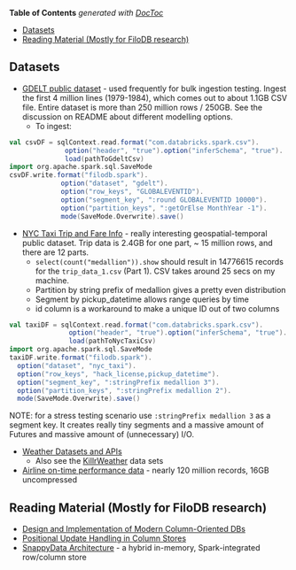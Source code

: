 <!-- START doctoc generated TOC please keep comment here to allow auto update -->
<!-- DON'T EDIT THIS SECTION, INSTEAD RE-RUN doctoc TO UPDATE -->
**Table of Contents**  *generated with [DocToc](https://github.com/thlorenz/doctoc)*

- [Datasets](#datasets)
- [Reading Material (Mostly for FiloDB research)](#reading-material-mostly-for-filodb-research)

<!-- END doctoc generated TOC please keep comment here to allow auto update -->

## Datasets

* [GDELT public dataset](http://data.gdeltproject.org/documentation/GDELT-Data_Format_Codebook.pdf) - used frequently for bulk ingestion testing.  Ingest the first 4 million lines (1979-1984), which comes out to about 1.1GB CSV file.  Entire dataset is more than 250 million rows / 250GB.  See the discussion on README about different modelling options.
    - To ingest:

```scala
val csvDF = sqlContext.read.format("com.databricks.spark.csv").
              option("header", "true").option("inferSchema", "true").
              load(pathToGdeltCsv)
import org.apache.spark.sql.SaveMode
csvDF.write.format("filodb.spark").
             option("dataset", "gdelt").
             option("row_keys", "GLOBALEVENTID").
             option("segment_key", ":round GLOBALEVENTID 10000").
             option("partition_keys", ":getOrElse MonthYear -1").
             mode(SaveMode.Overwrite).save()
```

* [NYC Taxi Trip and Fare Info](http://www.andresmh.com/nyctaxitrips/) - really interesting geospatial-temporal public dataset.  Trip data is 2.4GB for one part, ~ 15 million rows, and there are 12 parts.
    - `select(count("medallion")).show` should result in 14776615 records for the `trip_data_1.csv` (Part 1).   CSV takes around 25 secs on my machine.
    - Partition by string prefix of medallion gives a pretty even distribution
    - Segment by pickup_datetime allows range queries by time
    - id column is a workaround to make a unique ID out of two columns

```scala
val taxiDF = sqlContext.read.format("com.databricks.spark.csv").
               option("header", "true").option("inferSchema", "true").
               load(pathToNycTaxiCsv)
import org.apache.spark.sql.SaveMode
taxiDF.write.format("filodb.spark").
  option("dataset", "nyc_taxi").
  option("row_keys", "hack_license,pickup_datetime").
  option("segment_key", ":stringPrefix medallion 3").
  option("partition_keys", ":stringPrefix medallion 2").
  mode(SaveMode.Overwrite).save()
```

NOTE: for a stress testing scenario use `:stringPrefix medallion 3` as a segment key.  It creates really tiny segments and a massive amount of Futures and massive amount of (unnecessary) I/O.

* [Weather Datasets and APIs](https://github.com/killrweather/killrweather/wiki/9.-Weather-Data-Sources-and-APIs)
    - Also see the [KillrWeather](https://github.com/killrweather/killrweather/tree/master/data/load) data sets
* [Airline on-time performance data](http://stat-computing.org/dataexpo/2009/) - nearly 120 million records, 16GB uncompressed

## Reading Material (Mostly for FiloDB research)

* [Design and Implementation of Modern Column-Oriented DBs](http://db.csail.mit.edu/pubs/abadi-column-stores.pdf)
* [Positional Update Handling in Column Stores](http://www.cs.cornell.edu/~guoz/Guozhang%20Wang%20slides/Positional%20Update%20Handling%20in%20Column%20Stores.pdf)
* [SnappyData Architecture](http://www.snappydata.io/snappy-industrial) - a hybrid in-memory, Spark-integrated row/column store